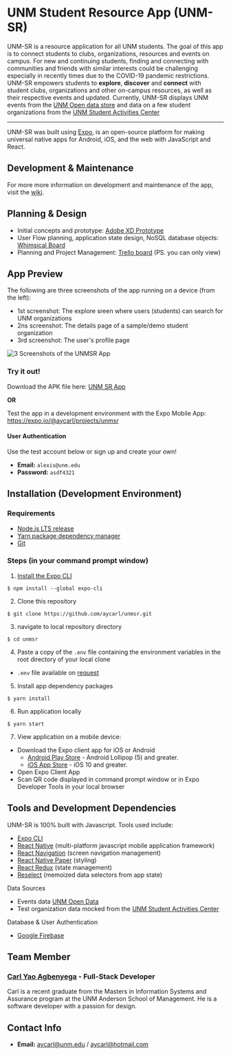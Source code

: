 # UNM Student Resource App (UNM-SR)

UNM-SR is a resource application for all UNM students. The goal of this app is to connect students to clubs, organizations, resources and events on campus.
For new and continuing students, finding and connecting with communities and friends with similar interests could be challenging especially in recently times due to the COVID-19 pandemic restrictions. 
UNM-SR empowers students to **explore**, **discover** and **connect** with student clubs, organizations and other on-campus resources, as well as their respective events and updated.
Currently, UNM-SR displays UNM events from the [UNM Open data store](https://opendata.unm.edu/) and data on a few 
student organizations from the [UNM Student Activities Center](https://unm-community.symplicity.com/index.php?s=student_group)

---
UNM-SR was built using [Expo](https://docs.expo.io/), is an open-source platform for making universal native apps for Android, iOS, and the web with JavaScript and React.

## Development & Maintenance
For more more information on development and maintenance of the app, visit the [wiki](https://github.com/aycarl/unmsr/wiki).

## Planning & Design
* Initial concepts and prototype: [Adobe XD Prototype](https://xd.adobe.com/view/52291350-7d85-4961-86e0-dd6a36e02399-077a/)
* User Flow planning, application state design, NoSQL database objects: [Whimsical Board](https://whimsical.com/aycarl-62GQVYzpH9AFv9Z7QNUr6T@VsSo8s35UiUnYLpBRNbYeV)
* Planning and Project Management: [Trello board](https://trello.com/invite/b/tPcqzi9f/d70b5feab85a388f43ad1e2452c51811/unm-sr) (PS. you can only view)

## App Preview
The following are three screenshots of the app running on a device (from the left):
* 1st screenshot: The explore sreen where users (students) can search for UNM organizations
* 2ns screenshot: The details page of a sample/demo student organization
* 3rd screenshot: The user's profile page

![3 Screenshots of the UNMSR App](https://github.com/aycarl/unmsr/blob/dev/assets/330ppi/app-screenshots%40330x-01.png)

### Try it out!

Download the APK file here: [UNM SR App](https://exp-shell-app-assets.s3.us-west-1.amazonaws.com/android/%40aycarl/unmsr-f8a11a3afa224199a71c15cf637a6fc3-signed.apk)

**OR**

Test the app in a development environment with the Expo Mobile App: https://expo.io/@aycarl/projects/unmsr

#### User Authentication
Use the test account below or sign up and create your own!
* **Email:** `alexis@unm.edu`
* **Password:** `asdf4321`


## Installation (Development Environment)
### Requirements
* [Node.js LTS release](https://nodejs.org/en/)
* [Yarn package dependency manager](https://classic.yarnpkg.com/en/docs/install#windows-stable)
* [Git](https://git-scm.com)

### Steps (in your command prompt window)
1. [Install the Expo CLI](https://docs.expo.io/get-started/installation/)
```
$ npm install --global expo-cli
```

2. Clone this repository
```
$ git clone https://github.com/aycarl/unmsr.git
```

3. navigate to local repository directory
```
$ cd unmsr
```

4. Paste a copy of the `.env` file containing the environment variables in the root directory of your local clone
- `.env` file available on [request](#contact-info)

5. Install app dependency packages
```
$ yarn install
```

6. Run application locally
```
$ yarn start
```

7. View application on a mobile device: 
* Download the Expo client app for iOS or Android
  - [Android Play Store](https://play.google.com/store/apps/details?id=host.exp.exponent) - Android Lollipop (5) and greater.
  - [iOS App Store](https://itunes.com/apps/exponent) - iOS 10 and greater.
* Open Expo Client App
* Scan QR code displayed in command prompt window or in Expo Developer Tools in your local browser

## Tools and Development Dependencies
UNM-SR is 100% built with Javascript. Tools used include:
* [Expo CLI](https://docs.expo.io/)
* [React Native](https://reactnative.dev/) (multi-platform javascript mobile application framework)
* [React Navigation](https://reactnavigation.org/docs/getting-started/) (screen navigation management)
* [React Native Paper](https://callstack.github.io/react-native-paper/index.html) (styling)
* [React Redux](https://redux.js.org/) (state management)
* [Reselect](https://github.com/reduxjs/reselect) (memoized data selectors from app state)

Data Sources
* Events data [UNM Open Data](https://opendata.unm.edu/index.html)
* Test organization data mocked from the [UNM Student Activities Center](https://unm-community.symplicity.com/index.php?s=student_group)

Database & User Authentication
* [Google Firebase](https://firebase.google.com/)

## Team Member

### [Carl Yao Agbenyega](https://github.com/aycarl) - Full-Stack Developer
Carl is a recent graduate from the Masters in Information Systems and Assurance program at the UNM Anderson School of Management.
He is a software developer with a passion for design.

## Contact Info
- **Email:** aycarl@unm.edu / aycarl@hotmail.com
